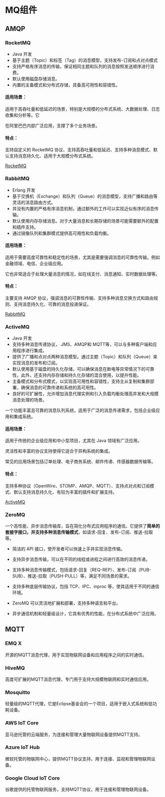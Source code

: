# MQ组件

## AMQP

### RocketMQ

+ Java 开发
+ 基于主题（Topic）和标签（Tag）的消息模型，支持发布-订阅和点对点模式
+ 支持严格有序消息的传输，保证相同主题和队列的消息按照发送顺序进行消费。
+ 默认使用磁盘存储消息。
+ 内置的主备模式和分布式存储，具备高可用性和容错性。

#### 适用场景：

适用于高吞吐量和低延迟的场景，特别是大规模的分布式系统、大数据处理、日志收集和分析等。它

在阿里巴巴内部广泛应用，支撑了多个业务场景。

#### 特点：

支持自定义的 RocketMQ 协议、支持高吞吐量和低延迟、支持多种消息模式、默认支持消息持久化、适用于大规模分布式系统。

[RocketMQ](https://jeasyplus.com/mq/rocket-mq)


### RabbitMQ
+ Erlang 开发
+ 基于交换机（Exchange）和队列（Queue）的消息模型，支持广播和路由等灵活的消息路由方式。
+ 并没有内置的严格有序消息机制，通过额外的工作可以实现近似有序的消息传输。
+ 默认使用内存存储消息。对于大量消息和长期存储的场景可能需要额外的配置和插件支持。
+ 通过镜像队列和集群模式提供高可用性和负载均衡。

#### 适用场景：

适用于需要高度可靠性和稳定性的场景，尤其是需要强调消息的可靠性传输，例如金融领域、电信、企业级应用。

它也非常适合于处理大量消息的情况，如在线支付、消息通知、实时数据处理等。

#### 特点：

主要支持 AMQP 协议，强调消息的可靠性传输、支持多种消息交换方式和路由规则、支持消息持久化、可靠的消息投递保证。



[RabbitMQ](https://jeasyplus.com/mq/rabbit-mq)

### ActiveMQ

+ Java 开发
+ 支持多种消息传递协议， JMS、AMQP和 MQTT等，可以与多种客户端和应用程序进行集成。
+ 提供了广播和点对点两种消息模型。通过主题（Topic）和队列（Queue）来实现消息的发布和订阅。
+ 默认使用基于磁盘的持久化存储，可以确保消息在断电等异常情况下的可靠性，此外，还支持内存存储和持久化存储的混合使用，以提升性能。
+ 主备模式和分布式模式，以实现高可用性和容错性，支持主从复制和集群部署，确保消息的可靠传递和系统的高可用性。
+ 良好的可扩展性，允许增加消息代理实例和引入负载均衡处理高并发和大规模消息处理的场景。

一个功能丰富且可靠的消息队列系统，适用于广泛的消息传递需求，包括企业级应用和集成系统。

#### 适用场景：

适用于传统的企业级应用和中小型项目，尤其在 Java 领域有广泛应用。

灵活性和丰富的协议支持使得它适合于异构系统的集成。

常见的应用场景包括订单处理、电子商务系统、邮件传递、传感器数据传输等。

#### 特点：

支持多种协议（OpenWire、STOMP、AMQP、MQTT）、支持点对点和订阅模式、默认支持消息持久化、有较为丰富的插件和扩展支持。

[ActiveMQ](https://jeasyplus.com/mq/active-mq)



### ZeroMQ
一个高性能、异步消息传输库，旨在简化分布式应用程序的通信。它提供了**简单的套接字接口，并支持多种消息传输模式**，如请求-回复、发布-订阅、推送-拉取等。

+ 简洁的 API 接口，使开发者可以快速上手并实现消息传输。

+ 支持异步消息传输，可以在不同的线程或进程之间进行高效的消息传递。

+ 支持多种消息传输模式，包括请求-回复（REQ-REP）、发布-订阅（PUB-SUB）、推送-拉取（PUSH-PULL）等，满足不同场景的需求。

+ 支持多种底层传输协议，包括 TCP、IPC、inproc 等，使其适用于不同的通信环境。

+ ZeroMQ 可以灵活地扩展和部署，支持多种语言和平台。

+ 异步通信机制和轻量级设计，它具有优秀的性能，在分布式系统中广泛应用。


## MQTT

### EMQ X

开源的MQTT消息代理，用于实现物联网设备和应用程序之间的实时通信。

### HiveMQ

高度可扩展的MQTT消息代理，专门用于支持大规模物联网和实时通信应用。

### Mosquitto

轻量级的MQTT代理，它是Eclipse基金会的一个项目，适用于嵌入式系统和低功耗设备。

### AWS IoT Core

亚马逊托管的云端服务，为连接和管理大量物联网设备提供MQTT支持。

### Azure IoT Hub

微软托管的物联网中心，提供MQTT协议支持，用于连接、监视和管理物联网设备。

### Google Cloud IoT Core

谷歌提供的托管物联网服务，支持MQTT协议，用于连接和管理物联网设备。







